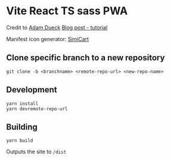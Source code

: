 # Vite React TS sass PWA

<!-- [![Netlify Status](https://api.netlify.com/api/v1/badges/c01eaf1e-2dd9-4cf5-aa66-e131f0eeffed/deploy-status)](https://app.netlify.com/sites/vite-offline-pwa/deploys) -->

Credit to [Adam Dueck](https://github.com/adueck)
[Blog post - tutorial](https://adueck.github.io/blog/caching-everything-for-totally-offline-pwa-vite-react/)

Manifest icon generator: [SimiCart](https://www.simicart.com/manifest-generator.html/)

## Clone specific branch to a new repository
```
git clone -b <branchname> <remote-repo-url> <new-repo-name>
```

## Development

```
yarn install
yarn devremote-repo-url
```

## Building

```
yarn build
```

Outputs the site to `/dist`
